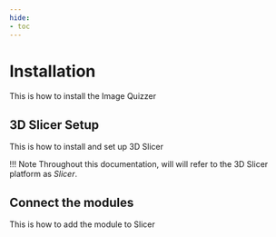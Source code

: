```yaml
---
hide:
- toc
---
```

<!-- let javascript handle toc on left sidebar -->
# Installation

This is how to install the Image Quizzer


## 3D Slicer Setup

This is how to install and set up 3D Slicer

!!! Note
    Throughout this documentation, will will refer to the 3D Slicer platform as *Slicer*.

## Connect the modules

This is how to add the module to Slicer





<!--
saving for copy/paste tree symbols
.
├─ docs/
│  └─ stylesheets/
│     └─ extra.css
└─ mkdocs.yml
-->